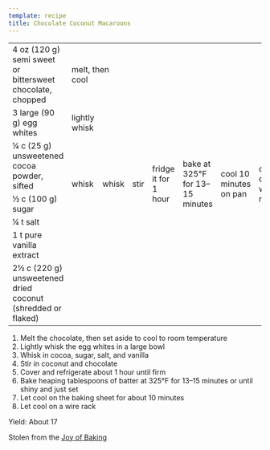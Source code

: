 ```yaml
---
template: recipe
title: Chocolate Coconut Macaroons
---
```

<table>
<tr>
  <td>4 oz (120 g) semi sweet or bittersweet chocolate, chopped</td>
  <td colspan="3">melt, then cool</td>
  <td rowspan="7">stir</td>
  <td rowspan="7">fridge it for 1 hour</td>
  <td rowspan="7">bake at 325&deg;F for 13&ndash;15 minutes</td>
  <td rowspan="7">cool 10 minutes on pan</td>
  <td rowspan="7">cool on wire rack</td>
</tr>
<tr>
  <td>3 large (90 g) egg whites</td>
  <td>lightly whisk</td>
  <td rowspan="5">whisk</td>
</tr>
<tr>
  <td>&frac14; c (25 g) unsweetened cocoa powder, sifted</td>
  <td rowspan="3">whisk</td>
</tr>
<tr>
  <td>&frac12; c (100 g) sugar</td>
</tr>
<tr>
  <td>&frac14; t salt</td>
</tr>
<tr>
  <td>1 t pure vanilla extract</td>
  <td class="righthide">&nbsp;</td>
</tr>
<tr>
  <td>2&frac12; c (220 g) unsweetened dried coconut (shredded or flaked)</td>
  <td colspan="2" class="righthide">&nbsp;</td>
</tr>
</table>

1. Melt the chocolate, then set aside to cool to room temperature
2. Lightly whisk the egg whites in a large bowl
3. Whisk in cocoa, sugar, salt, and vanilla
4. Stir in coconut and chocolate
5. Cover and refrigerate about 1 hour until firm
6. Bake heaping tablespoons of batter at 325&deg;F for 13&ndash;15 minutes or until shiny and just set
7. Let cool on the baking sheet for about 10 minutes
8. Let cool on a wire rack

Yield: About 17

<p class="confession">Stolen from the <a href="http://www.joyofbaking.com/ChocolateCoconutMacaroons.html">Joy of Baking</p>
